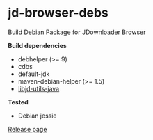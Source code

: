 # jd-browser-debs
Build Debian Package for JDownloader Browser

**Build dependencies**

- debhelper (>= 9)
- cdbs
- default-jdk
- maven-debian-helper (>= 1.5)
- [libjd-utils-java](https://github.com/yadickson/jd-utils-debs)

**Tested**

- Debian jessie

[Release page](https://github.com/yadickson/jdownloader-browser-debs/releases)

